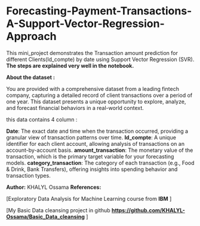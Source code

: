 # Forecasting-Payment-Transactions-A-Support-Vector-Regression-Approach
This mini_project  demonstrates the Transaction amount prediction for different Clients(Id_compte) by date using Support Vector Regression (SVR).
**The steps are explained very well in the notebook.**

**About the dataset :**

You are provided with a comprehensive dataset from a leading fintech company, capturing a detailed record of client transactions over a period of one year. This dataset presents a unique opportunity to explore, analyze, and forecast financial behaviors in a real-world context.

this data contains 4 column : 

**Date**: The exact date and time when the transaction occurred, providing a granular view of transaction patterns over time.
**Id_compte**: A unique identifier for each client account, allowing analysis of transactions on an account-by-account basis.
**amount_transaction**: The monetary value of the transaction, which is the primary target variable for your forecasting models.
**category_transaction**: The category of each transaction (e.g., Food & Drink, Bank Transfers), offering insights into spending behavior and transaction types.

**Author:** KHALYL Ossama 
**References:**  

[Exploratory Data Analysis for Machine Learning course from **IBM** ]

[My Basic Data cleansing project in github **https://github.com/KHALYL-Ossama/Basic_Data_cleansing** ]
